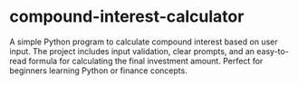 # compound-interest-calculator
A simple Python program to calculate compound interest based on user input. The project includes input validation, clear prompts, and an easy-to-read formula for calculating the final investment amount. Perfect for beginners learning Python or finance concepts.
